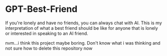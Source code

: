 # GPT-Best-Friend
If you're lonely and have no friends, you can always chat with AI. This is my interpretation of what a best friend should be like for anyone that is lonely or interested in speaking to an AI friend.

nvm...i think this project maybe boring. Don't know what i was thinking and not sure how to delete this repository now
